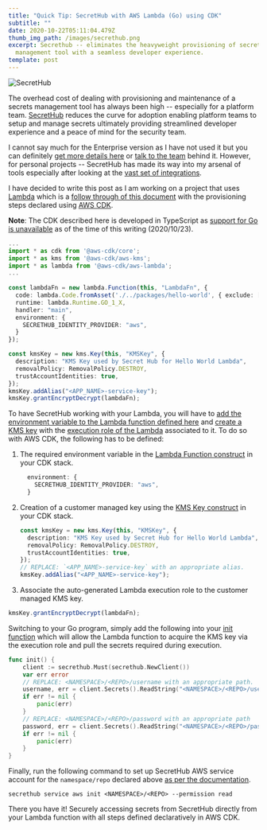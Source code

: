 ```yaml
---
title: "Quick Tip: SecretHub with AWS Lambda (Go) using CDK"
subtitle: ""
date: 2020-10-22T05:11:04.479Z
thumb_img_path: /images/secrethub.png
excerpt: Secrethub -- eliminates the heavyweight provisioning of secrets
  management tool with a seamless developer experience.
template: post
---
```

![](/images/screenshot-2020-10-23-at-2.01.35-pm.png "SecretHub")

The overhead cost of dealing with provisioning and maintenance of a secrets management tool has always been high -- especially for a platform team. [SecretHub](https://secrethub.io/) reduces the curve for adoption enabling platform teams to setup and manage secrets ultimately providing streamlined developer experience and a peace of mind for the security team.

I cannot say much for the Enterprise version as I have not used it but you can definitely [get more details here](https://secrethub.io/enterprise/) or [talk to the team](https://secrethub.io/enterprise/contact/) behind it. However, for personal projects -- SecretHub has made its way into my arsenal of tools especially after looking at the [vast set of integrations](https://secrethub.io/integrations/).

I have decided to write this post as I am working on a project that uses [Lambda](https://aws.amazon.com/lambda/) which is a [follow through of this document](https://secrethub.io/docs/guides/aws-lambda-go/) with the provisioning steps declared using [AWS CDK](https://aws.amazon.com/cdk/).

**Note**: The CDK described here is developed in TypeScript as [support for Go is unavailable](https://github.com/aws/aws-cdk/issues/547) as of the time of this writing (2020/10/23).

```typescript
...
import * as cdk from '@aws-cdk/core';
import * as kms from '@aws-cdk/aws-kms';
import * as lambda from '@aws-cdk/aws-lambda';
...
    
const lambdaFn = new lambda.Function(this, "LambdaFn", {
  code: lambda.Code.fromAsset('./../packages/hello-world', { exclude: ['*.go', '*.bazel', 'static/**'] }),
  runtime: lambda.Runtime.GO_1_X,
  handler: "main",
  environment: {
    SECRETHUB_IDENTITY_PROVIDER: "aws",
  }
});

const kmsKey = new kms.Key(this, "KMSKey", {
  description: "KMS Key used by Secret Hub for Hello World Lambda",
  removalPolicy: RemovalPolicy.DESTROY,
  trustAccountIdentities: true,
});
kmsKey.addAlias("<APP_NAME>-service-key");
kmsKey.grantEncryptDecrypt(lambdaFn);
```

To have SecretHub working with your Lambda, you will have to [add the environment variable to the Lambda function defined here](https://secrethub.io/docs/guides/aws-lambda-go/#deploy) and [create a KMS key](https://secrethub.io/docs/guides/aws-lambda-go/#create-kms-key) with the [execution role of the Lambda](https://secrethub.io/docs/guides/aws-lambda-go/#create-lambda-executing-role) associated to it. To do so with AWS CDK, the following has to be defined:

1. The required environment variable in the [Lambda Function construct](https://docs.aws.amazon.com/cdk/api/latest/docs/@aws-cdk_aws-lambda.Function.html) in your CDK stack.

   ```typescript
     environment: {
       SECRETHUB_IDENTITY_PROVIDER: "aws",
     }
   ```
2. Creation of a customer managed key using the [KMS Key construct](https://docs.aws.amazon.com/cdk/api/latest/docs/@aws-cdk_aws-kms.Key.html) in your CDK stack.

   ```typescript
   const kmsKey = new kms.Key(this, "KMSKey", {
     description: "KMS Key used by Secret Hub for Hello World Lambda",
     removalPolicy: RemovalPolicy.DESTROY,
     trustAccountIdentities: true,
   });
   // REPLACE: `<APP_NAME>-service-key` with an appropriate alias. 
   kmsKey.addAlias("<APP_NAME>-service-key");
   ```
3. Associate the auto-generated Lambda execution role to the customer managed KMS key.

```typescript
kmsKey.grantEncryptDecrypt(lambdaFn);
```

Switching to your Go program, simply add the following into your [init function](https://tutorialedge.net/golang/the-go-init-function) which will allow the Lambda function to acquire the KMS key via the execution role and pull the secrets required during execution.

```go
func init() {
	client := secrethub.Must(secrethub.NewClient())
	var err error
    // REPLACE: <NAMESPACE>/<REPO>/username with an appropriate path.
	username, err = client.Secrets().ReadString("<NAMESPACE>/<REPO>/username")
	if err != nil {
		panic(err)
	}
    // REPLACE: <NAMESPACE>/<REPO>/password with an appropriate path
	password, err = client.Secrets().ReadString("<NAMESPACE>/<REPO>/password")
	if err != nil {
		panic(err)
	}
}
```

Finally, run the following command to set up SecretHub AWS service account for the `namespace/repo` declared above [as per the documentation](https://secrethub.io/docs/guides/aws-lambda-go/#create-service-account).

```
secrethub service aws init <NAMESPACE>/<REPO> --permission read
```

There you have it! Securely accessing secrets from SecretHub directly from your Lambda function with all steps defined declaratively in AWS CDK.